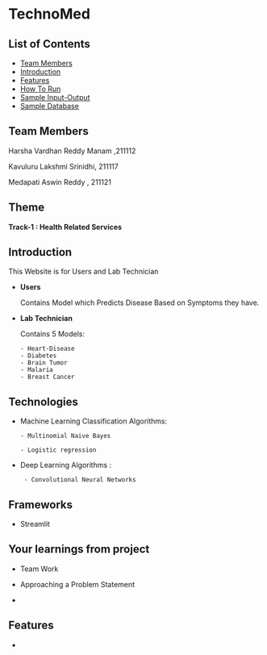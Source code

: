 # TechnoMed <!-- omit in toc -->


## List of Contents
- [Team Members](#team-members)
- [Introduction](#introduction)
- [Features](#features)
- [How To Run](#how-to-run)
- [Sample Input-Output](#sample-input-output)
- [Sample Database](#sample-database)

## Team Members

 Harsha Vardhan Reddy Manam ,211112
 
 Kavuluru Lakshmi Srinidhi, 211117
 
 Medapati Aswin Reddy , 211121
 
 ## Theme
 **Track-1 : Health Related Services**

## Introduction

This Website is for Users and Lab Technician

- **Users**
  
  Contains Model which Predicts Disease Based on Symptoms they have.
  
- **Lab Technician**
  
  Contains 5 Models:
      
      - Heart-Disease
      - Diabetes
      - Brain Tumor
      - Malaria
      - Breast Cancer
  

## Technologies
- Machine Learning Classification Algorithms:

      - Multinomial Naive Bayes
      
      - Logistic regression
      
- Deep Learning Algorithms :

       - Convolutional Neural Networks
       
## Frameworks
 
 - Streamlit

## Your learnings from project

  -   Team Work
  
  -   Approaching a Problem Statement
  
  -
  
## Features 

- 
  
